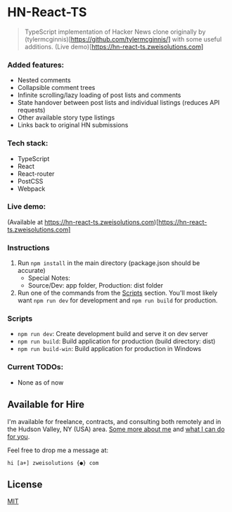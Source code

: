 # HN-React-TS

> TypeScript implementation of Hacker News clone originally by (tylermcginnis)[https://github.com/tylermcginnis/] with some useful additions. (Live demo)[https://hn-react-ts.zweisolutions.com]

### Added features:

-   Nested comments
-   Collapsible comment trees
-   Infinite scrolling/lazy loading of post lists and comments
-   State handover between post lists and individual listings (reduces API requests)
-   Other available story type listings
-   Links back to original HN submissions

### Tech stack:

-   TypeScript
-   React
-   React-router
-   PostCSS
-   Webpack

### Live demo:

(Available at https://hn-react-ts.zweisolutions.com)[https://hn-react-ts.zweisolutions.com]

### Instructions

1. Run `npm install` in the main directory (package.json should be accurate)
    - Special Notes:
    - Source/Dev: app folder, Production: dist folder
2. Run one of the commands from the [Scripts](#scripts) section. You'll most likely want `npm run dev` for development and `npm run build` for production.

### Scripts

-   `npm run dev`: Create development build and serve it on dev server
-   `npm run build`: Build application for production (build directory: dist)
-   `npm run build-win`: Build application for production in Windows

### Current TODOs:

-   None as of now

## Available for Hire

I'm available for freelance, contracts, and consulting both remotely and in the Hudson Valley, NY (USA) area. [Some more about me](https://www.zweisolutions.com/about.html) and [what I can do for you](https://www.zweisolutions.com/services.html).

Feel free to drop me a message at:

```
hi [a+] zweisolutions {●} com
```

## License

[MIT](./LICENSE)
